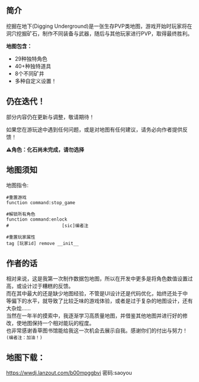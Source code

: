 <!-- markdownlint-disable MD033 MD041 -->
<script setup>
    import FeatureHead from '/.vitepress/vue/FeatureHead.vue'
</script>

<FeatureHead
    title = 'Digging Underground'
    authorName = sao_you
    avatarUrl = '../../_authors/sao_you.jpg'
    :socialLinks="[
        { name: 'BiliBili', url: 'https://space.bilibili.com/286192403' }
    ]"
    cover = './head.png'
    resourceLink = 'https://wwdj.lanzout.com/b00mpggbvi'
/>

## 简介

挖掘在地下(Digging Underground)是一张生存PVP类地图，游戏开始时玩家将在洞穴挖掘矿石，制作不同装备与武器，随后与其他玩家进行PVP，取得最终胜利。

**地图包含：**
* 29种独特角色
* 40+种独特道具
* 8个不同矿井
* 多种自定义设置！

## 仍在迭代！

部分内容仍在更新与调整，敬请期待！

如果您在游玩途中遇到任何问题，或是对地图有任何建议，请务必向作者提供反馈！

**⚠️角色：化石尚未完成，请勿选择**

## 地图须知

地图指令:
```mcfunction
#重置游戏
function command:stop_game

#解锁所有角色
function command:enlock
#                    [sic]编者注

#重置玩家属性
tag [玩家id] remove __init__
```

## 作者的话

相对来说，这是我第一次制作数据包地图，所以在开发中更多是将角色数值设置过高，或设计过于糟糕的反馈。\
而在其中最大的还是缺少地图经验，不管是UI设计还是代码优化，始终还处于中等偏下的水平，就导致了比较乏味的游戏体验，或者是过于复杂的地图设计，还有大杂烩……\
当然在一年半的摸索中，我逐渐学习高质量地图，并借鉴其他地图并进行好的修改，使地图保持一个相对能玩的程度。\
也非常感谢香草图书馆能给我这一次机会去展示自我。感谢你们的付出与努力！`(编者注：加油！)`

## 地图下载：

https://wwdj.lanzout.com/b00mpggbvi
密码:saoyou